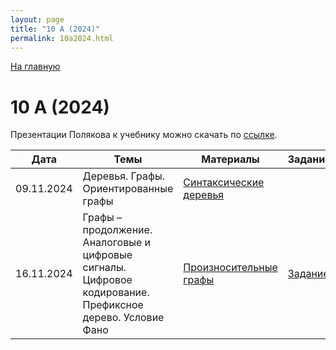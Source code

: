 ```yaml
---
layout: page
title: "10 А (2024)"
permalink: 10a2024.html
---
```

[На главную](https://pkholyavin.github.io)

# 10 А (2024)

Презентации Полякова к учебнику можно скачать по [ссылке](http://kpolyakov.spb.ru/school/basebook/slides.htm).

| Дата | Темы | Материалы | Задание |
|---|---|---|---|
|09.11.2024|Деревья. Графы. Ориентированные графы|[Синтаксические деревья](syntax_trees.html)||
|16.11.2024|Графы &ndash; продолжение. Аналоговые и цифровые сигналы.<br>   Цифровое кодирование. Префиксное дерево. Условие Фано|[Произносительные графы](pronunciation_graphs.html)|[Задание](10a_task_16112024.html)|
